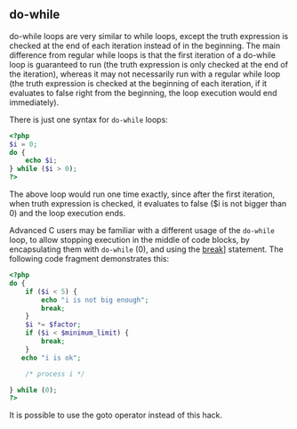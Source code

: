 
 
## do-while
 

 
 do-while loops are very similar to while loops, except the truth expression is checked at the end of each iteration instead of in the beginning. The main difference from regular while loops is that the first iteration of a do-while loop is guaranteed to run (the truth expression is only checked at the end of the iteration), whereas it may not necessarily run with a regular while loop (the truth expression is checked at the beginning of each iteration, if it evaluates to false right from the beginning, the loop execution would end immediately). 
 
 There is just one syntax for `do-while` loops:  

```php
<?php
$i = 0;
do {
    echo $i;
} while ($i > 0);
?>
```
  
 
 The above loop would run one time exactly, since after the first iteration, when truth expression is checked, it evaluates to false ($i is not bigger than 0) and the loop execution ends. 
 
 Advanced C users may be familiar with a different usage of the `do-while` loop, to allow stopping execution in the middle of code blocks, by encapsulating them with `do-while` (0), and using the [break](control-structures.break)] statement. The following code fragment demonstrates this:  

```php
<?php
do {
    if ($i < 5) {
        echo "i is not big enough";
        break;
    }
    $i *= $factor;
    if ($i < $minimum_limit) {
        break;
    }
   echo "i is ok";

    /* process i */

} while (0);
?>
```
  
 
 It is possible to use the goto operator instead of this hack. 

